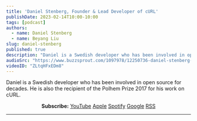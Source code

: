 ```yaml
---
title: 'Daniel Stenberg, Founder & Lead Developer of cURL'
publishDate: 2023-02-14T10:00-10:00
tags: [podcast]
authors:
  - name: Daniel Stenberg
  - name: Beyang Liu
slug: daniel-stenberg
published: true
description: "Daniel is a Swedish developer who has been involved in open source for decades. He is also the recipient of the Polhem Prize 2017 for his work on cURL."
audioSrc: "https://www.buzzsprout.com/1097978/12250736-daniel-stenberg-founder-lead-developer-of-curl.mp3?download=true"
videoID: "ZLtqHFxEDm8"
---
```


Daniel is a Swedish developer who has been involved in open source for decades. He is also the recipient of the Polhem Prize 2017 for his work on cURL.

<YouTube id="ZLtqHFxEDm8" title="Daniel Stenberg, Founder & Lead Developer of cURL" />

<center className="pt-2 pb-4">
    <strong>Subscribe:</strong>
    <a href="https://www.youtube.com/playlist?list=PL6zLuuRVa1_jf5GDl61SvEOXvwvKS1IXA" style={{paddingLeft: '0.2em'}}>YouTube</a>
    <a href="https://podcasts.apple.com/us/podcast/the-sourcegraph-podcast/id1516219009" style={{paddingLeft: '0.2em'}}>Apple</a>
    <a href="https://open.spotify.com/show/1YlDYvCxNB7jAndbZPt5a6" style={{paddingLeft: '0.2em'}}>Spotify</a>
    <a href="https://podcasts.google.com/?feed=aHR0cHM6Ly9mZWVkcy5idXp6c3Byb3V0LmNvbS8xMDk3OTc4LnJzcw==" style={{paddingLeft: '0.2em'}}>Google</a>
    <a href="https://feeds.buzzsprout.com/1097978.rss" style={{paddingLeft: '0.2em'}}>RSS</a>
</center>

<hr className="py-4" />